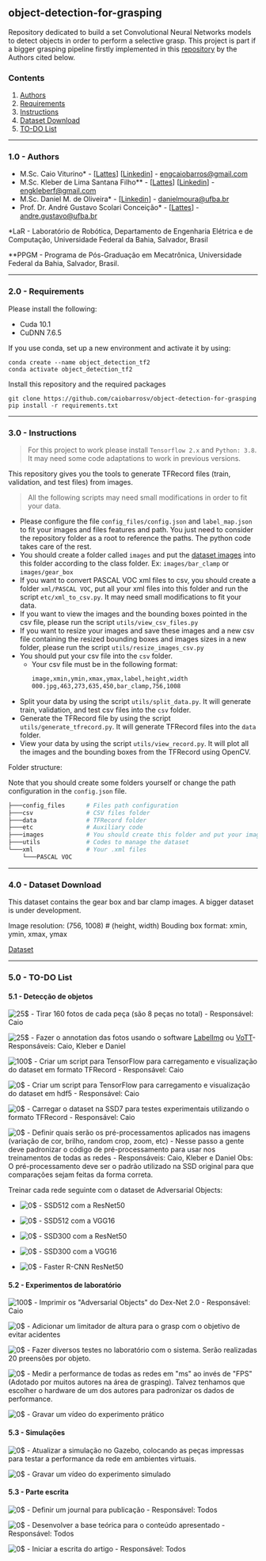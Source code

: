 ## object-detection-for-grasping
Repository dedicated to build a set Convolutional Neural Networks models to detect objects in order to perform a selective grasp.
This project is part if a bigger grasping pipeline firstly implemented in this [repository](https://github.com/lar-deeufba/ssggcnn_ur5_grasping) by the Authors cited below.

<!--<p align="center">
<a href="https://youtu.be/aJ39MruDdLo" target="_blank">
<img src="" width="600">
</p>
</a>-->

### Contents
1. [Authors](#1.0)
2. [Requirements](#2.0)
3. [Instructions](#3.0)
4. [Dataset Download](#4.0)
5. [TO-DO List](#5.0)

---
### 1.0 - Authors

- M.Sc. Caio Viturino* - [[Lattes](http://lattes.cnpq.br/4355017524299952)] [[Linkedin](https://www.linkedin.com/in/engcaiobarros/)] - engcaiobarros@gmail.com
- M.Sc. Kleber de Lima Santana Filho** - [[Lattes](http://lattes.cnpq.br/3942046874020315)] [[Linkedin](https://www.linkedin.com/in/engkleberfilho/)] - engkleberf@gmail.com
- M.Sc. Daniel M. de Oliveira* - [[Linkedin](https://www.linkedin.com/in/daniel-moura-de-oliveira-9b6754120/)] - danielmoura@ufba.br 
- Prof. Dr. André Gustavo Scolari Conceição* - [[Lattes](http://lattes.cnpq.br/6840685961007897)] - andre.gustavo@ufba.br

*LaR - Laboratório de Robótica, Departamento de Engenharia Elétrica e de Computação, Universidade Federal da Bahia, Salvador, Brasil

**PPGM - Programa de Pós-Graduação em Mecatrônica, Universidade Federal da Bahia, Salvador, Brasil.

---

### 2.0 - Requirements

Please install the following:

- Cuda 10.1
- CuDNN 7.6.5

If you use conda, set up a new environment and activate it by using:

```
conda create --name object_detection_tf2
conda activate object_detection_tf2
```

Install this repository and the required packages
```
git clone https://github.com/caiobarrosv/object-detection-for-grasping
pip install -r requirements.txt
```



---

### 3.0 - Instructions

> For this project to work please install `Tensorflow 2.x` and `Python: 3.8`. It may need some code adaptations to work in previous versions.

This repository gives you the tools to generate TFRecord files (train, validation, and test files) from images.

> All the following scripts may need small modifications in order to fit your data.

- Please configure the file `config_files/config.json` and `label_map.json` to fit your images and files features and path. You just need to consider the repository folder as a root to reference the paths. The python code takes care of the rest.
- You should create a folder called `images` and put the [dataset images](#3.0) into this folder according to the class folder. Ex: `images/bar_clamp` or `images/gear_box` 
- If you want to convert PASCAL VOC xml files to csv, you should create a folder `xml/PASCAL VOC`, put all your xml files into this folder and run the script `etc/xml_to_csv.py`. It may need small modifications to fit your data.
- If you want to view the images and the bounding boxes pointed in the csv file, please run the script `utils/view_csv_files.py`
- If you want to resize your images and save these images and a new csv file containing the resized bounding boxes and images sizes in a new folder, please run the script `utils/resize_images_csv.py` 
- You should put your csv file into the `csv` folder.
  - Your csv file must be in the following format: 
    ```sh 
    image,xmin,ymin,xmax,ymax,label,height,width
    000.jpg,463,273,635,450,bar_clamp,756,1008
    ```
- Split your data by using the script `utils/split_data.py`. It will generate train, validation, and test csv files into the `csv` folder.
- Generate the TFRecord file by using the script `utils/generate_tfrecord.py`. It will generate TFRecord files into the `data` folder.
- View your data by using the script `utils/view_record.py`. It will plot all the images and the bounding boxes from the TFRecord using OpenCV.

Folder structure:

Note that you should create some folders yourself or change the path configuration in the `config.json` file.

```bash
├───config_files      # Files path configuration
├───csv               # CSV files folder
├───data              # TFRecord folder
├───etc               # Auxiliary code
├───images            # You should create this folder and put your images
├───utils             # Codes to manage the dataset
└───xml               # Your .xml files
    └───PASCAL VOC
```

---

### 4.0 - Dataset Download

This dataset contains the gear box and bar clamp images.
A bigger dataset is under development.

Image resolution: (756, 1008) # (height, width)
Bouding box format: xmin, ymin, xmax, ymax

[Dataset](https://drive.google.com/file/d/1IrBlQRCX4731ISnXCqnuGpLrakFWPPbB/view?usp=sharing)

---

### 5.0 - TO-DO List

#### 5.1 - Detecção de objetos

![25$](https://progress-bar.dev/25) - Tirar 160 fotos de cada peça (são 8 peças no total) - Responsável: Caio

![25$](https://progress-bar.dev/25) - Fazer o annotation das fotos usando o software [LabelImg](https://github.com/tzutalin/labelImg) ou [VoTT](https://github.com/microsoft/VoTT)- Responsáveis: Caio, Kleber e Daniel

![100$](https://progress-bar.dev/100) - Criar um script para TensorFlow para carregamento e visualização do dataset em formato TFRecord - Responsável: Caio

![0$](https://progress-bar.dev/0) - Criar um script para TensorFlow para carregamento e visualização do dataset em hdf5 - Responsável: Caio

![0$](https://progress-bar.dev/0) - Carregar o dataset na SSD7 para testes experimentais utilizando o formato TFRecord - Responsável: Caio

![0$](https://progress-bar.dev/0) - Definir quais serão os pré-processamentos aplicados nas imagens (variação de cor, brilho, random crop, zoom, etc) - Nesse passo a gente deve padronizar o código de pré-processamento para usar nos treinamentos de todas as redes - Responsáveis: Caio, Kleber e Daniel
Obs: O pré-processamento deve ser o padrão utilizado na SSD original para que comparações sejam feitas da forma correta.

Treinar cada rede seguinte com o dataset de Adversarial Objects:

- ![0$](https://progress-bar.dev/0) - SSD512 com a ResNet50 

- ![0$](https://progress-bar.dev/0) - SSD512 com a VGG16

- ![0$](https://progress-bar.dev/0) - SSD300 com a ResNet50

- ![0$](https://progress-bar.dev/0) - SSD300 com a VGG16

- ![0$](https://progress-bar.dev/0) - Faster R-CNN ResNet50


#### 5.2 - Experimentos de laboratório 


![100$](https://progress-bar.dev/100) - Imprimir os "Adversarial Objects" do Dex-Net 2.0 - Responsável: Caio

![0$](https://progress-bar.dev/0) - Adicionar um limitador de altura para o grasp com o objetivo de evitar acidentes

![0$](https://progress-bar.dev/0) - Fazer diversos testes no laboratório com o sistema. Serão realizadas 20 preensões por objeto. 

![0$](https://progress-bar.dev/0) - Medir a performance de todas as redes em "ms" ao invés de "FPS" (Adotado por muitos autores na área de grasping). Talvez tenhamos que escolher o hardware de um dos autores para padronizar os dados de performance. 

![0$](https://progress-bar.dev/0) - Gravar um vídeo do experimento prático



#### 5.3 - Simulações

![0$](https://progress-bar.dev/0) - Atualizar a simulação no Gazebo, colocando as peças impressas para testar a performance da rede em ambientes virtuais.

![0$](https://progress-bar.dev/0) - Gravar um vídeo do experimento simulado

#### 5.3 - Parte escrita


![0$](https://progress-bar.dev/0) - Definir um journal para publicação - Responsável: Todos

![0$](https://progress-bar.dev/0) - Desenvolver a base teórica para o conteúdo apresentado - Responsável: Todos

![0$](https://progress-bar.dev/0) - Iniciar a escrita do artigo - Responsável: Todos

